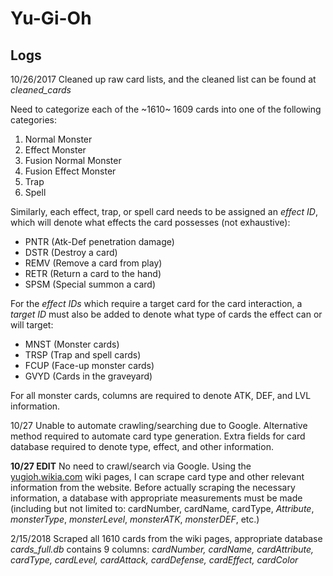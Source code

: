 # Yu-Gi-Oh

## Logs
10/26/2017
Cleaned up raw card lists, and the cleaned list can be found at *cleaned_cards*

Need to categorize each of the ~1610~ 1609 cards into one of the following categories:
1. Normal Monster
2. Effect Monster
3. Fusion Normal Monster
4. Fusion Effect Monster
5. Trap
6. Spell

Similarly, each effect, trap, or spell card needs to be assigned an *effect ID*, which will denote what effects the card possesses (not exhaustive):
- PNTR (Atk-Def penetration damage)
- DSTR (Destroy a card)
- REMV (Remove a card from play)
- RETR (Return a card to the hand)
- SPSM (Special summon a card)

For the *effect IDs* which require a target card for the card interaction, a *target ID* must also be added to denote what type of cards the effect can or will target:
- MNST (Monster cards)
- TRSP (Trap and spell cards)
- FCUP (Face-up monster cards)
- GVYD (Cards in the graveyard)

For all monster cards, columns are required to denote ATK, DEF, and LVL information.

10/27
Unable to automate crawling/searching due to Google. Alternative method required to automate card type generation.
Extra fields for card database required to denote type, effect, and other information.

**10/27 EDIT**
No need to crawl/search via Google. Using the [yugioh.wikia.com](http://yugioh.wikia.com/wiki/) wiki pages, I can scrape card type and other relevant information from the website. 
Before actually scraping the necessary information, a database with appropriate measurements must be made (including but not limited to: cardNumber, cardName, cardType, *Attribute*, *monsterType*, *monsterLevel*, *monsterATK*, *monsterDEF*, etc.)

2/15/2018
Scraped all 1610 cards from the wiki pages, appropriate database *cards_full.db* contains 9 columns:
*cardNumber, cardName, cardAttribute, cardType, cardLevel, cardAttack, cardDefense, cardEffect, cardColor*
